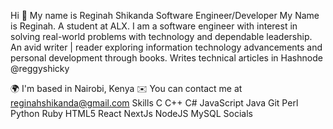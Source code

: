 Hi 👋 My name is Reginah Shikanda
Software Engineer/Developer
My Name is Reginah. A student at ALX. I am a software engineer with interest in solving real-world problems with technology and dependable leadership. An avid writer | reader exploring information technology advancements and personal development through books. Writes technical articles in Hashnode @reggyshicky

🌍  I'm based in Nairobi, Kenya
✉️  You can contact me at reginahshikanda@gmail.com
Skills
C
C++
C#
JavaScript
Java
Git
Perl
Python
Ruby
HTML5
React
NextJs
NodeJS
MySQL
Socials





